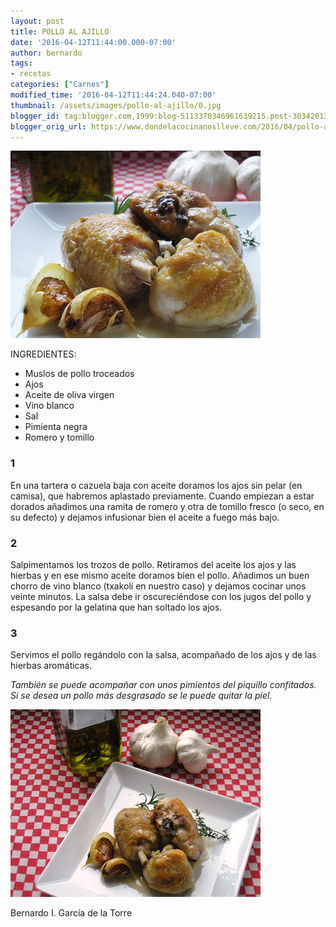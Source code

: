 ```yaml
---
layout: post
title: POLLO AL AJILLO
date: '2016-04-12T11:44:00.000-07:00'
author: bernardo
tags:
- recetas
categories: ["Carnes"]
modified_time: '2016-04-12T11:44:24.040-07:00'
thumbnail: /assets/images/pollo-al-ajillo/0.jpg
blogger_id: tag:blogger.com,1999:blog-5113370346961639215.post-3034201314855914479
blogger_orig_url: https://www.dondelacocinanoslleve.com/2016/04/pollo-al-ajillo.html
---
```


![](/assets/images/pollo-al-ajillo/0.jpg)

  
INGREDIENTES:
* Muslos de pollo troceados
* Ajos
* Aceite de oliva virgen 
* Vino blanco
* Sal
* Pimienta negra
* Romero y tomillo  

### 1

En una tartera o cazuela baja con aceite doramos los ajos sin pelar (en camisa), que habremos aplastado previamente. Cuando empiezan a estar dorados añadimos una ramita de romero y otra de tomillo fresco (o seco, en su defecto) y dejamos infusionar bien el aceite a fuego más bajo.  

### 2

Salpimentamos los trozos de pollo. Retiramos del aceite los ajos y las hierbas y en ese mismo aceite doramos bien el pollo. Añadimos un buen chorro de vino blanco (txakolí en nuestro caso) y dejamos cocinar unos veinte minutos. La salsa debe ir oscureciéndose con los jugos del pollo y espesando por la gelatina que han soltado los ajos.  

### 3

Servimos el pollo regándolo con la salsa, acompañado de los ajos y de las hierbas aromáticas.  
  
_También se puede acompañar con unos pimientos del piquillo confitados. Si se desea un pollo más desgrasado se le puede quitar la piel._

![](/assets/images/pollo-al-ajillo/1.jpg)

Bernardo I. García de la Torre
